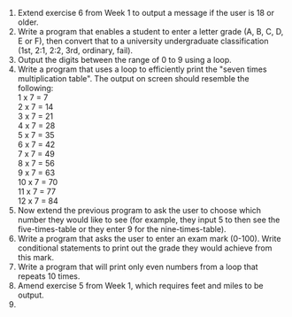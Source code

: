 1. Extend exercise 6 from Week 1 to output a message if the user is 18 or older.    
  2. Write a program that enables a student to enter a letter grade (A, B, C, D, E or F), then convert that to a university undergraduate classification (1st, 2:1, 2:2, 3rd, ordinary, fail).   
  3. Output the digits between the range of 0 to 9 using a loop.    
  4. Write a program that uses a loop to efficiently print the "seven times multiplication table". The output on screen should resemble the following:   
  1 x 7 = 7  
  2 x 7 = 14  
  3 x 7 = 21  
  4 x 7 = 28   
  5 x 7 = 35  
  6 x 7 = 42  
  7 x 7 = 49   
  8 x 7 = 56  
  9 x 7 = 63   
  10 x 7 = 70  
  11 x 7 = 77   
  12 x 7 = 84   
  5. Now extend the previous program to ask the user to choose which number they would like to see (for example, they input 5 to then see the five-times-table or they enter 9 for the nine-times-table).   
  6. Write a program that asks the user to enter an exam mark (0-100). Write conditional statements to print out the grade they would achieve from this mark.  
  7. Write a program that will print only even numbers from a loop that repeats 10 times.       
  8. Amend exercise 5 from Week 1, which requires feet and miles to be output.   
  9.   